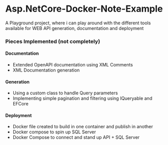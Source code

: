# Asp.NetCore-Docker-Note-Example

A Playground project, where i can play around with the different tools available for WEB API generation, documentation and deployment

### Pieces Implemented (not completely)

#### Documentation
+ Extended OpenAPI documentation using XML Comments
+ XML Documentation generation

#### Generation
+ Using a custom class to handle Query parameters
+ Implementing simple pagination and filtering using IQueryable and EFCore

#### Deployment
+ Docker file created to build in one container and publish in another
+ Docker compose to spin up SQL Server
+ Docker Compose to connect and stand up API + SQL Server
